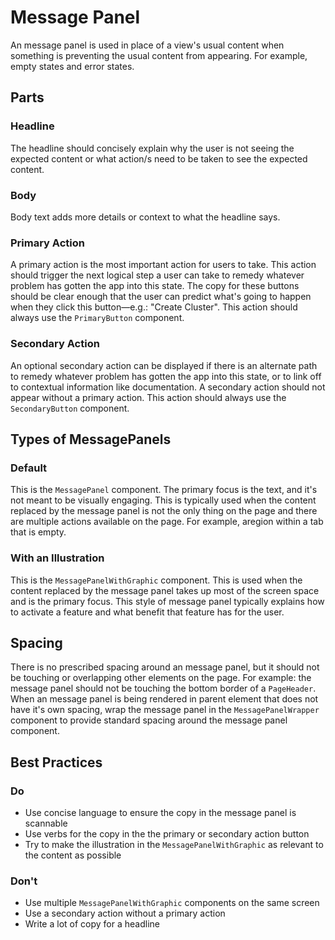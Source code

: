 # Message Panel

An message panel is used in place of a view's usual content when something is preventing the usual content from appearing. For example, empty states and error states.

## Parts

### Headline

The headline should concisely explain why the user is not seeing the expected content or what action/s need to be taken to see the expected content.

### Body

Body text adds more details or context to what the headline says.

### Primary Action

A primary action is the most important action for users to take. This action should trigger the next logical step a user can take to remedy whatever problem has gotten the app into this state. The copy for these buttons should be clear enough that the user can predict what's going to happen when they click this button—e.g.: "Create Cluster". This action should always use the `PrimaryButton` component.

### Secondary Action

An optional secondary action can be displayed if there is an alternate path to remedy whatever problem has gotten the app into this state, or to link off to contextual information like documentation. A secondary action should not appear without a primary action. This action should always use the `SecondaryButton` component.

## Types of MessagePanels

### Default

This is the `MessagePanel` component. The primary focus is the text, and it's not meant to be visually engaging. This is typically used when the content replaced by the message panel is not the only thing on the page and there are multiple actions available on the page. For example, aregion within a tab that is empty.

### With an Illustration

This is the `MessagePanelWithGraphic` component. This is used when the content replaced by the message panel takes up most of the screen space and is the primary focus. This style of message panel typically explains how to activate a feature and what benefit that feature has for the user.

## Spacing

There is no prescribed spacing around an message panel, but it should not be touching or overlapping other elements on the page. For example: the message panel should not be touching the bottom border of a `PageHeader`.
When an message panel is being rendered in parent element that does not have it's own spacing, wrap the message panel in the `MessagePanelWrapper` component to provide standard spacing around the message panel component.

## Best Practices

### Do

- Use concise language to ensure the copy in the message panel is scannable
- Use verbs for the copy in the the primary or secondary action button
- Try to make the illustration in the `MessagePanelWithGraphic` as relevant to the content as possible

### Don't

- Use multiple `MessagePanelWithGraphic` components on the same screen
- Use a secondary action without a primary action
- Write a lot of copy for a headline
